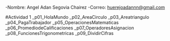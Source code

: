 -Nombre: Angel Adan Segovia Chairez
-Correo: huerejoadannn@gmail.com

#Actividad 1
_p01_HolaMundo
_p02_AreaCirculo
_p03_Areatriangulo
_p04_PagaTrabajador
_p05_OperacionesMatematicas
_p06_PromediodeCalificaciones
_p07_OperadoresAsignacion
_p08_FuncionesTrigonometricas
_p09_DividirCifras